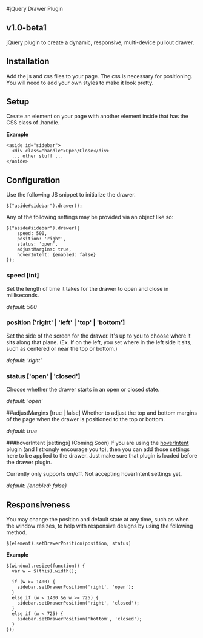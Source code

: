 #jQuery Drawer Plugin
## v1.0-beta1

jQuery plugin to create a dynamic, responsive, multi-device pullout drawer.

## Installation
Add the js and css files to your page.  The css is necessary for positioning.
You will need to add your own styles to make it look pretty.

## Setup
Create an element on your page with another element inside that has the CSS class
of .handle.

**Example**

    <aside id="sidebar">
      <div class="handle">Open/Close</div>
      ... other stuff ...
    </aside>

## Configuration
Use the following JS snippet to initialize the drawer.

    $("aside#sidebar").drawer();

Any of the following settings may be provided via an object like so:

    $("aside#sidebar").drawer({
        speed: 500,
        position: 'right',
        status: 'open',
        adjustMargins: true,
        hoverIntent: {enabled: false}
    });

### speed [int]
Set the length of time it takes for the drawer to open and close in milliseconds.

*default: 500*

### position ['right' | 'left' | 'top' | 'bottom']
Set the side of the screen for the drawer.  It's up to you to choose where it
sits along that plane. (Ex. If on the left, you set where in the left side it
sits, such as centered or near the top or bottom.)

*default: 'right'*

### status ['open' | 'closed']
Choose whether the drawer starts in an open or closed state.

*default: 'open'*

##adjustMargins [true | false]
Whether to adjust the top and bottom margins of the page when the drawer is
positioned to the top or bottom.

*default: true*

###hoverIntent [settings] (Coming Soon)
If you are using the [hoverIntent](http://cherne.net/brian/resources/jquery.hoverIntent.html)
plugin (and I strongly encourage you to), then you can add those settings here
to be applied to the drawer.  Just make sure that plugin is loaded before the
drawer plugin.

Currently only supports on/off.  Not accepting hoverIntent settings yet.

*default: {enabled: false}*

## Responsiveness
You may change the position and default state at any time, such as when the
window resizes, to help with responsive designs by using the following method.

    $(element).setDrawerPosition(position, status)

**Example**

    $(window).resize(function() {
      var w = $(this).width();

      if (w >= 1400) {
        sidebar.setDrawerPosition('right', 'open');
      }
      else if (w < 1400 && w >= 725) {
        sidebar.setDrawerPosition('right', 'closed');
      }
      else if (w < 725) {
        sidebar.setDrawerPosition('bottom', 'closed');
      }
    });
